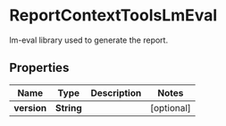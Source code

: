 

# ReportContextToolsLmEval

lm-eval library used to generate the report.

## Properties

| Name | Type | Description | Notes |
|------------ | ------------- | ------------- | -------------|
|**version** | **String** |  |  [optional] |



